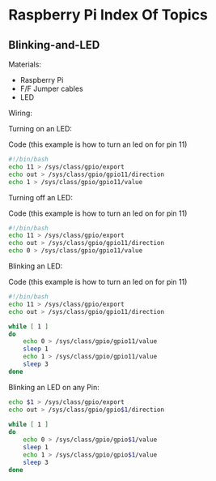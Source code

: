 Raspberry Pi Index Of Topics
============================


## Blinking-and-LED

Materials: 
- Raspberry Pi
- F/F Jumper cables
- LED

Wiring:
<insert link to picture here>



Turning on an LED:

Code (this example is how to turn an led on for pin 11)
```bash
#!/bin/bash
echo 11 > /sys/class/gpio/export
echo out > /sys/class/gpio/gpio11/direction
echo 1 > /sys/class/gpio/gpio11/value
``` 

Turning off an LED:


Code (this example is how to turn an led on for pin 11)
```bash
#!/bin/bash
echo 11 > /sys/class/gpio/export
echo out > /sys/class/gpio/gpio11/direction
echo 0 > /sys/class/gpio/gpio11/value
``` 



Blinking an LED:

Code (this example is how to turn an led on for pin 11)
```bash
#!/bin/bash
echo 11 > /sys/class/gpio/export
echo out > /sys/class/gpio/gpio11/direction

while [ 1 ]
do
    echo 0 > /sys/class/gpio/gpio11/value
    sleep 1
    echo 1 > /sys/class/gpio/gpio11/value
    sleep 3
done

``` 


Blinking an LED on any Pin:
```bash
echo $1 > /sys/class/gpio/export
echo out > /sys/class/gpio/gpio$1/direction
 
while [ 1 ]
do
    echo 0 > /sys/class/gpio/gpio$1/value
    sleep 1
    echo 1 > /sys/class/gpio/gpio$1/value
    sleep 3
done
```
